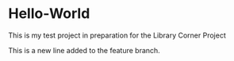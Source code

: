 # Hello-World
This is my test project in preparation for the Library Corner Project

This is a new line added to the feature branch.
